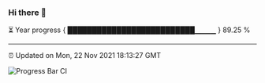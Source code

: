 ### Hi there 👋

⏳ Year progress { ██████████████████████████▁▁▁▁ } 89.25 %

---

⏰ Updated on Mon, 22 Nov 2021 18:13:27 GMT

![Progress Bar CI](https://github.com/liununu/liununu/workflows/Progress%20Bar%20CI/badge.svg)
